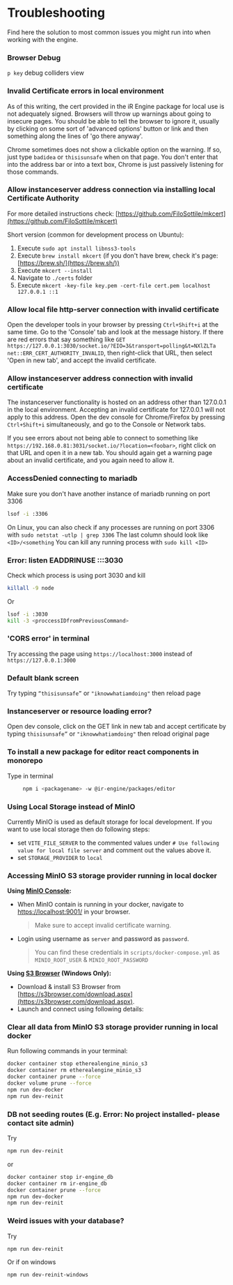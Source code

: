 # Troubleshooting

Find here the solution to most common issues you might run into when working with the engine.

### Browser Debug

`p key` debug colliders view

### Invalid Certificate errors in local environment

As of this writing, the cert provided in the iR Engine package for local use is not adequately signed.
Browsers will throw up warnings about going to insecure pages.
You should be able to tell the browser to ignore it, usually by clicking on some sort of 'advanced options' button or link and then something along the lines of 'go there anyway'.

Chrome sometimes does not show a clickable option on the warning. If so, just type `badidea` or `thisisunsafe` when on that page.
You don't enter that into the address bar or into a text box, Chrome is just passively listening for those commands.

### Allow instanceserver address connection via installing local Certificate Authority

For more detailed instructions check: [https://github.com/FiloSottile/mkcert](https://github.com/FiloSottile/mkcert)

Short version (common for development process on Ubuntu):

1. Execute `sudo apt install libnss3-tools`
2. Execute `brew install mkcert` (if you don't have brew, check it's page: [https://brew.sh/](https://brew.sh/))
3. Execute `mkcert --install`
4. Navigate to `./certs` folder
5. Execute `mkcert -key-file key.pem -cert-file cert.pem localhost 127.0.0.1 ::1`

### Allow local file http-server connection with invalid certificate

Open the developer tools in your browser by pressing `Ctrl+Shift+i` at the
same time. Go to the 'Console' tab and look at the message history. If there are
red errors that say something like
`GET https://127.0.0.1:3030/socket.io/?EIO=3&transport=polling&t=NXlZLTa net::ERR_CERT_AUTHORITY_INVALID`,
then right-click that URL, then select 'Open in new tab', and accept the invalid certificate.

### Allow instanceserver address connection with invalid certificate

The instanceserver functionality is hosted on an address other than 127.0.0.1 in the local
environment. Accepting an invalid certificate for 127.0.0.1 will not apply to this address.
Open the dev console for Chrome/Firefox by pressing `Ctrl+Shift+i` simultaneously, and
go to the Console or Network tabs.

If you see errors about not being able to connect to
something like `https://192.168.0.81:3031/socket.io/?location=<foobar>`, right click on
that URL and open it in a new tab. You should again get a warning page about an invalid
certificate, and you again need to allow it.

### AccessDenied connecting to mariadb

Make sure you don't have another instance of mariadb running on port 3306

```bash
lsof -i :3306
```

On Linux, you can also check if any processes are running on port 3306 with
`sudo netstat -utlp | grep 3306`
The last column should look like `<ID>/<something`
You can kill any running process with `sudo kill <ID>`

### Error: listen EADDRINUSE :::3030

Check which process is using port 3030 and kill

```bash
killall -9 node 
```

Or

```bash
lsof -i :3030
kill -3 <proccessIDfromPreviousCommand>
```

### 'CORS error' in terminal

Try accessing the page using `https://localhost:3000`
instead of `https://127.0.0.1:3000`

### Default blank screen

Try typing `“thisisunsafe”` or `"iknowwhatiamdoing"` then reload page

### Instanceserver or resource loading error?

Open dev console, click on the GET link in new tab and  accept certificate by
typing `thisisunsafe”` or `"iknowwhatiamdoing"` then reload original page

### To install a new package for editor react components in monorepo

Type in terminal

```bash
     npm i <packagename> -w @ir-engine/packages/editor
```

### Using Local Storage instead of MinIO

Currently MinIO is used as default storage for local development. If you want to use local storage then do following steps:

- set `VITE_FILE_SERVER` to the commented values under `# Use following value for local file server` and comment out the values above it.
- set `STORAGE_PROVIDER` to `local`

### Accessing MinIO S3 storage provider running in local docker

**Using **[**MinIO Console**](https://min.io/docs/minio/linux/administration/minio-console.html)**:**

- When MinIO contain is running in your docker, navigate to [https://localhost:9001/](https://localhost:9001/) in your browser.
  > Make sure to accept invalid certificate warning.
- Login using username as `server` and password as `password`.
  > You can find these credentials in `scripts/docker-compose.yml` as `MINIO_ROOT_USER` & `MINIO_ROOT_PASSWORD`

**Using **[**S3 Browser**](https://s3browser.com/)** (Windows Only):**

- Download & install S3 Browser from [https://s3browser.com/download.aspx](https://s3browser.com/download.aspx).
- Launch and connect using following details:

### Clear all data from MinIO S3 storage provider running in local docker

Run following commands in your terminal:

```bash
docker container stop etherealengine_minio_s3
docker container rm etherealengine_minio_s3
docker container prune --force
docker volume prune --force
npm run dev-docker
npm run dev-reinit
```

### DB not seeding routes (E.g. Error: No project installed- please contact site admin)

Try

```bash
npm run dev-reinit 
```

or

```bash
docker container stop ir-engine_db
docker container rm ir-engine_db
docker container prune --force
npm run dev-docker
npm run dev-reinit
```

### Weird issues with your database?

Try

```bash
npm run dev-reinit
```

Or if on windows

```bash
npm run dev-reinit-windows
```

